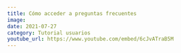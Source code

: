 ```yaml
---
title: Cómo acceder a preguntas frecuentes
image: 
date: 2021-07-27
category: Tutorial usuarios
youtube_url: https://www.youtube.com/embed/6cJvATraB5M
---
```




